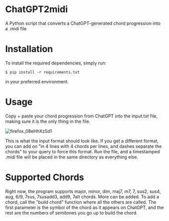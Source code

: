 # ChatGPT2midi  
A Python script that converts a ChatGPT-generated chord progression into a .midi file

# Installation
To install the required dependencies, simply run:

    $ pip install -r requirements.txt  

in your preferred environment.

# Usage
Copy + paste your chord progression from ChatGPT into the input.txt file, making sure it is the only thing in the file.

![firefox_08eHhXz5d1](https://user-images.githubusercontent.com/99555305/206937987-3674954f-e5d6-46ad-8d4c-4aea0e81aa23.png)

This is what the input format should look like. If you get a different format, you can add on "in 4 lines with 4 chords per lines, and dashes separate the chords" to your query to force this format.
Run the file, and a timestamped .midi file will be placed in the same directory as everything else.

# Supported Chords
Right now, the program supports major, minor, dim, maj7, m7, 7, sus2, sus4, aug, 6/9, 7sus, 7susadd3, add9, 7alt chords. More can be added. To add a chord, call the "build chord" function where all the others are called. The first parameter is the symbol of the chord as it appears on ChatGPT, and the rest are the numbers of semitones you go up to build the chord.

